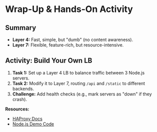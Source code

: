 # Wrap-Up & Hands-On Activity

## Summary
- **Layer 4:** Fast, simple, but "dumb" (no content awareness).
- **Layer 7:** Flexible, feature-rich, but resource-intensive.

## Activity: Build Your Own LB
1. **Task 1:** Set up a Layer 4 LB to balance traffic between 3 Node.js servers.
2. **Task 2:** Modify it to Layer 7, routing `/api` and `/static` to different backends.
3. **Challenge:** Add health checks (e.g., mark servers as "down" if they crash).

**Resources:**
- [HAProxy Docs](https://www.haproxy.org/)
- [Node.js Demo Code](insert_link)
